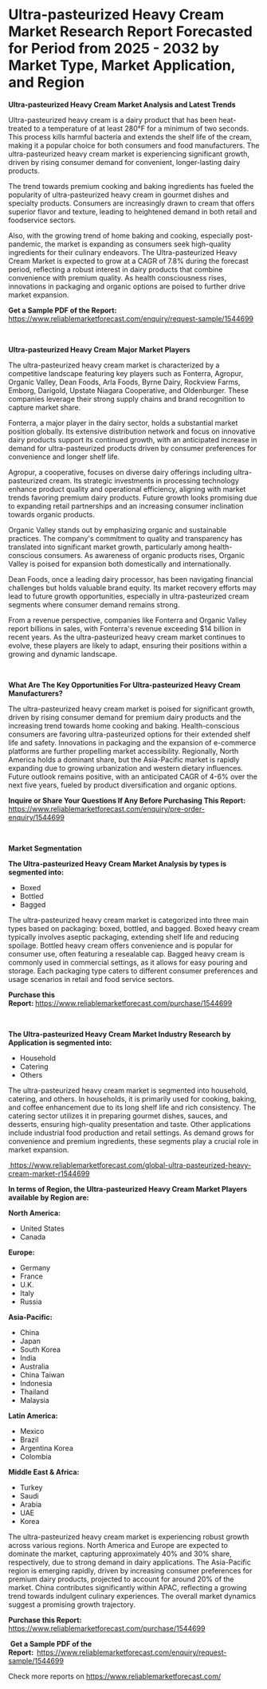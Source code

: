 <p><h1>Ultra-pasteurized Heavy Cream Market Research Report Forecasted for Period from 2025 -  2032 by Market Type, Market Application, and Region</h1></p><p><strong>Ultra-pasteurized Heavy Cream Market Analysis and Latest Trends</strong></p>
<p><p>Ultra-pasteurized heavy cream is a dairy product that has been heat-treated to a temperature of at least 280°F for a minimum of two seconds. This process kills harmful bacteria and extends the shelf life of the cream, making it a popular choice for both consumers and food manufacturers. The ultra-pasteurized heavy cream market is experiencing significant growth, driven by rising consumer demand for convenient, longer-lasting dairy products. </p><p>The trend towards premium cooking and baking ingredients has fueled the popularity of ultra-pasteurized heavy cream in gourmet dishes and specialty products. Consumers are increasingly drawn to cream that offers superior flavor and texture, leading to heightened demand in both retail and foodservice sectors. </p><p>Also, with the growing trend of home baking and cooking, especially post-pandemic, the market is expanding as consumers seek high-quality ingredients for their culinary endeavors. The Ultra-pasteurized Heavy Cream Market is expected to grow at a CAGR of 7.8% during the forecast period, reflecting a robust interest in dairy products that combine convenience with premium quality. As health consciousness rises, innovations in packaging and organic options are poised to further drive market expansion.</p></p>
<p><strong>Get a Sample PDF of the Report:&nbsp;</strong> <a href="https://www.reliablemarketforecast.com/enquiry/request-sample/1544699?utm_campaign=2479&utm_medium=2&utm_source=Github&utm_content=ia&utm_term=23032025&utm_id=ultra-pasteurized-heavy-cream">https://www.reliablemarketforecast.com/enquiry/request-sample/1544699</a></p>
<p>&nbsp;</p>
<p><strong>Ultra-pasteurized Heavy Cream Major Market Players</strong></p>
<p><p>The ultra-pasteurized heavy cream market is characterized by a competitive landscape featuring key players such as Fonterra, Agropur, Organic Valley, Dean Foods, Arla Foods, Byrne Dairy, Rockview Farms, Emborg, Darigold, Upstate Niagara Cooperative, and Oldenburger. These companies leverage their strong supply chains and brand recognition to capture market share.</p><p>Fonterra, a major player in the dairy sector, holds a substantial market position globally. Its extensive distribution network and focus on innovative dairy products support its continued growth, with an anticipated increase in demand for ultra-pasteurized products driven by consumer preferences for convenience and longer shelf life.</p><p>Agropur, a cooperative, focuses on diverse dairy offerings including ultra-pasteurized cream. Its strategic investments in processing technology enhance product quality and operational efficiency, aligning with market trends favoring premium dairy products. Future growth looks promising due to expanding retail partnerships and an increasing consumer inclination towards organic products.</p><p>Organic Valley stands out by emphasizing organic and sustainable practices. The company's commitment to quality and transparency has translated into significant market growth, particularly among health-conscious consumers. As awareness of organic products rises, Organic Valley is poised for expansion both domestically and internationally.</p><p>Dean Foods, once a leading dairy processor, has been navigating financial challenges but holds valuable brand equity. Its market recovery efforts may lead to future growth opportunities, especially in ultra-pasteurized cream segments where consumer demand remains strong.</p><p>From a revenue perspective, companies like Fonterra and Organic Valley report billions in sales, with Fonterra's revenue exceeding $14 billion in recent years. As the ultra-pasteurized heavy cream market continues to evolve, these players are likely to adapt, ensuring their positions within a growing and dynamic landscape.</p></p>
<p>&nbsp;</p>
<p><strong>What Are The Key Opportunities For Ultra-pasteurized Heavy Cream Manufacturers?</strong></p>
<p><p>The ultra-pasteurized heavy cream market is poised for significant growth, driven by rising consumer demand for premium dairy products and the increasing trend towards home cooking and baking. Health-conscious consumers are favoring ultra-pasteurized options for their extended shelf life and safety. Innovations in packaging and the expansion of e-commerce platforms are further propelling market accessibility. Regionally, North America holds a dominant share, but the Asia-Pacific market is rapidly expanding due to growing urbanization and western dietary influences. Future outlook remains positive, with an anticipated CAGR of 4-6% over the next five years, fueled by product diversification and organic options.</p></p>
<p><strong>Inquire or Share Your Questions If Any Before Purchasing This Report:</strong> <a href="https://www.reliablemarketforecast.com/enquiry/pre-order-enquiry/1544699?utm_campaign=2479&utm_medium=2&utm_source=Github&utm_content=ia&utm_term=23032025&utm_id=ultra-pasteurized-heavy-cream">https://www.reliablemarketforecast.com/enquiry/pre-order-enquiry/1544699</a></p>
<p>&nbsp;</p>
<p><strong>Market Segmentation</strong></p>
<p><strong>The Ultra-pasteurized Heavy Cream Market Analysis by types is segmented into:</strong></p>
<p><ul><li>Boxed</li><li>Bottled</li><li>Bagged</li></ul></p>
<p><p>The ultra-pasteurized heavy cream market is categorized into three main types based on packaging: boxed, bottled, and bagged. Boxed heavy cream typically involves aseptic packaging, extending shelf life and reducing spoilage. Bottled heavy cream offers convenience and is popular for consumer use, often featuring a resealable cap. Bagged heavy cream is commonly used in commercial settings, as it allows for easy pouring and storage. Each packaging type caters to different consumer preferences and usage scenarios in retail and food service sectors.</p></p>
<p><strong>Purchase this Report:&nbsp;</strong><a href="https://www.reliablemarketforecast.com/purchase/1544699?utm_campaign=2479&utm_medium=2&utm_source=Github&utm_content=ia&utm_term=23032025&utm_id=ultra-pasteurized-heavy-cream">https://www.reliablemarketforecast.com/purchase/1544699</a></p>
<p>&nbsp;</p>
<p><strong>The Ultra-pasteurized Heavy Cream Market Industry Research by Application is segmented into:</strong></p>
<p><ul><li>Household</li><li>Catering</li><li>Others</li></ul></p>
<p><p>The ultra-pasteurized heavy cream market is segmented into household, catering, and others. In households, it is primarily used for cooking, baking, and coffee enhancement due to its long shelf life and rich consistency. The catering sector utilizes it in preparing gourmet dishes, sauces, and desserts, ensuring high-quality presentation and taste. Other applications include industrial food production and retail settings. As demand grows for convenience and premium ingredients, these segments play a crucial role in market expansion.</p></p>
<p><a href="https://www.reliablemarketforecast.com/global-ultra-pasteurized-heavy-cream-market-r1544699?utm_campaign=2479&utm_medium=2&utm_source=Github&utm_content=ia&utm_term=23032025&utm_id=ultra-pasteurized-heavy-cream">&nbsp;https://www.reliablemarketforecast.com/global-ultra-pasteurized-heavy-cream-market-r1544699</a></p>
<p><strong>In terms of Region, the Ultra-pasteurized Heavy Cream Market Players available by Region are:</strong></p>
<p>
    <p> <strong> North America: </strong>
        <ul>
            <li>United States</li>
            <li>Canada</li>
        </ul>
        </p> 
    <p> <strong> Europe: </strong>
        <ul>
            <li>Germany</li>
            <li>France</li>
            <li>U.K.</li>
            <li>Italy</li>
            <li>Russia</li>
        </ul>
        </p> 
    <p> <strong> Asia-Pacific: </strong>
        <ul>
            <li>China</li>
            <li>Japan</li>
            <li>South Korea</li>
            <li>India</li>
            <li>Australia</li>
            <li>China Taiwan</li>
            <li>Indonesia</li>
            <li>Thailand</li>
            <li>Malaysia</li>
        </ul>
        </p> 
    <p> <strong> Latin America: </strong>
        <ul>
            <li>Mexico</li>
            <li>Brazil</li>
            <li>Argentina Korea</li>
            <li>Colombia</li>
        </ul>
        </p> 
    <p> <strong> Middle East & Africa: </strong>
        <ul>
            <li>Turkey</li>
            <li>Saudi</li>
            <li>Arabia</li>
            <li>UAE</li>
            <li>Korea</li>
        </ul>
    </p>
    </p>
<p><p>The ultra-pasteurized heavy cream market is experiencing robust growth across various regions. North America and Europe are expected to dominate the market, capturing approximately 40% and 30% share, respectively, due to strong demand in dairy applications. The Asia-Pacific region is emerging rapidly, driven by increasing consumer preferences for premium dairy products, projected to account for around 20% of the market. China contributes significantly within APAC, reflecting a growing trend towards indulgent culinary experiences. The overall market dynamics suggest a promising growth trajectory.</p></p>
<p><strong>Purchase this Report: </strong><a href="https://www.reliablemarketforecast.com/purchase/1544699?utm_campaign=2479&utm_medium=2&utm_source=Github&utm_content=ia&utm_term=23032025&utm_id=ultra-pasteurized-heavy-cream">https://www.reliablemarketforecast.com/purchase/1544699</a></p>
<p>&nbsp;<strong>Get a Sample PDF of the Report:&nbsp;&nbsp;</strong><a href="https://www.reliablemarketforecast.com/enquiry/request-sample/1544699?utm_campaign=2479&utm_medium=2&utm_source=Github&utm_content=ia&utm_term=23032025&utm_id=ultra-pasteurized-heavy-cream">https://www.reliablemarketforecast.com/enquiry/request-sample/1544699</a></p>
<p><strong></strong></p>
<p>Check more reports on <a href="https://www.reliablemarketforecast.com/?utm_campaign=2479&utm_medium=2&utm_source=Github&utm_content=ia&utm_term=23032025&utm_id=ultra-pasteurized-heavy-cream">https://www.reliablemarketforecast.com/</a></p>